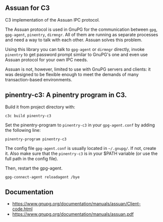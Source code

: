 ## Assuan for C3

C3 implementation of the Assuan IPC protocol.

The Assuan protocol is used in GnuPG for the communication between `gpg`,
`gpg-agent`, `pinentry`, `dirmngr`. All of them are running as separate
processes and need a way to talk with each other. Assuan solves this problem.

Using this library you can talk to `gpg-agent` or `dirmngr` directly, invoke
`pinentry` to get password prompt similar to GnuPG's one and even use Assuan
protocol for your own IPC needs.

Assuan is not, however, limited to use with GnuPG servers and clients: it was
designed to be flexible enough to meet the demands of many transaction-based
environments.


## pinentry-c3: A pinentry program in C3.

Build it from project directory with:

```
c3c build pinentry-c3
```

Set the pinentry-program to `pinentry-c3` in your `gpg-agent.conf` by
adding the following line:

```
pinentry-program pinentry-c3
```

The config file `gpg-agent.conf` is usually located in `~/.gnupg/`. If not,
create it.  Also make sure that the `pinentry-c3` is in your $PATH variable (or
use the full path in the config file).

Then, restart the gpg-agent.

```
gpg-connect-agent reloadagent /bye 
```


## Documentation

- <https://www.gnupg.org/documentation/manuals/assuan/Client-code.html>
- <https://www.gnupg.org/documentation/manuals/assuan.pdf>
